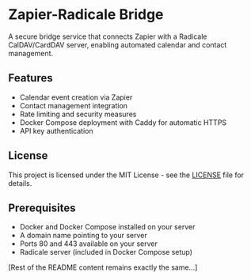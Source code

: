 # Zapier-Radicale Bridge

A secure bridge service that connects Zapier with a Radicale CalDAV/CardDAV server, enabling automated calendar and contact management.

## Features

- Calendar event creation via Zapier
- Contact management integration
- Rate limiting and security measures
- Docker Compose deployment with Caddy for automatic HTTPS
- API key authentication

## License

This project is licensed under the MIT License - see the [LICENSE](LICENSE) file for details.

## Prerequisites

- Docker and Docker Compose installed on your server
- A domain name pointing to your server
- Ports 80 and 443 available on your server
- Radicale server (included in Docker Compose setup)

[Rest of the README content remains exactly the same...]